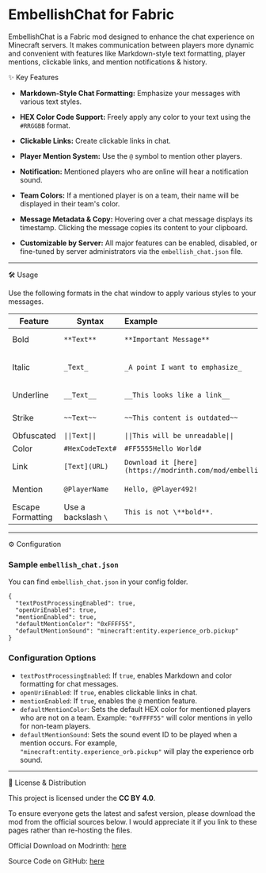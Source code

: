 # EmbellishChat for Fabric

EmbellishChat is a Fabric mod designed to enhance the chat experience on Minecraft servers. It makes communication between players more dynamic and convenient with features like Markdown-style text formatting, player mentions, clickable links, and mention notifications & history.

✨ Key Features

* **Markdown-Style Chat Formatting:** Emphasize your messages with various text styles.

* **HEX Color Code Support:** Freely apply any color to your text using the `#RRGGBB` format.

* **Clickable Links:** Create clickable links in chat.

* **Player Mention System:** Use the `@` symbol to mention other players.

* **Notification:** Mentioned players who are online will hear a notification sound.

* **Team Colors:** If a mentioned player is on a team, their name will be displayed in their team's color.

* **Message Metadata & Copy:** Hovering over a chat message displays its timestamp. Clicking the message copies its content to your clipboard.

* **Customizable by Server:** All major features can be enabled, disabled, or fine-tuned by server administrators via the `embellish_chat.json` file.

---

🛠️ Usage

Use the following formats in the chat window to apply various styles to your messages.

| Feature           | Syntax              | Example                                                       | Result                                                      |
|-------------------|---------------------|:--------------------------------------------------------------|-------------------------------------------------------------|
| Bold              | `**Text**`          | `**Important Message**`                                       | **Important Message**                                       |
| Italic            | `_Text_`            | `_A point I want to emphasize_`                               | _A point I want to emphasize_                               |
| Underline         | `__Text__`          | `__This looks like a link__`                                  | __This looks like a link__                                  |
| Strike            | `~~Text~~`          | `~~This content is outdated~~`                                | ~~This content is outdated~~                                |
| Obfuscated        | `\|\|Text\|\|`      | `\|\|This will be unreadable\|\|`                             | ajsabjkdbakb                                                |
| Color             | `#HexCodeText#`     | `#FF5555Hello World#`                                         | <span style="color:#FF5555;">Hello World</span>             |
| Link              | `[Text](URL)`       | `Download it [here](https://modrinth.com/mod/embellish_chat)` | Download it [here](https://modrinth.com/mod/embellish_chat) |
| Mention           | `@PlayerName`       | `Hello, @Player492!`                                          | Hello, <span style="color:#FFFF55;">**@Player492**</span>!  |
| Escape Formatting | Use a backslash `\` | `This is not \**bold**.`                                      | This is not \**bold**.                                      |

---

⚙️ Configuration

### Sample `embellish_chat.json`

You can find `embellish_chat.json` in your config folder.

```jsonc
{
  "textPostProcessingEnabled": true,
  "openUriEnabled": true,
  "mentionEnabled": true,
  "defaultMentionColor": "0xFFFF55",
  "defaultMentionSound": "minecraft:entity.experience_orb.pickup"
}
```

### Configuration Options

* `textPostProcessingEnabled`: If `true`, enables Markdown and color formatting for chat messages.
* `openUriEnabled`: If `true`, enables clickable links in chat.
* `mentionEnabled`: If `true`, enables the `@` mention feature.
* `defaultMentionColor`: Sets the default HEX color for mentioned players who are not on a team. Example: `"0xFFFF55"` will color mentions in yello for non-team players.
* `defaultMentionSound`: Sets the sound event ID to be played when a mention occurs. For example, `"minecraft:entity.experience_orb.pickup"` will play the experience orb sound.

---

📜 License & Distribution

This project is licensed under the **CC BY 4.0**.

To ensure everyone gets the latest and safest version, please download the mod from the official sources below. I would appreciate it if you link to these pages rather than re-hosting the files.

Official Download on Modrinth: [here](https://modrinth.com/mod/embellish_chat)

Source Code on GitHub: [here](https://github.com/hanhy06/embellish_chat)
